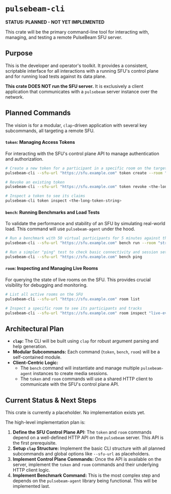 # `pulsebeam-cli`

**STATUS: PLANNED - NOT YET IMPLEMENTED**

This crate will be the primary command-line tool for interacting with, managing, and testing a remote PulseBeam SFU server.

## Purpose

This is the developer and operator's toolkit. It provides a consistent, scriptable interface for all interactions with a running SFU's control plane and for running load tests against its data plane.

**This crate DOES NOT run the SFU server.** It is exclusively a client application that communicates with a `pulsebeam` server instance over the network.

## Planned Commands

The vision is for a modular, `clap`-driven application with several key subcommands, all targeting a remote SFU.

#### `token`: Managing Access Tokens

For interacting with the SFU's control plane API to manage authentication and authorization.

```sh
# Create a new token for a participant in a specific room on the target SFU
pulsebeam-cli --sfu-url "https://sfu.example.com" token create --room "live-event" --participant-id "host-1"

# Revoke an existing token
pulsebeam-cli --sfu-url "https://sfu.example.com" token revoke <the-long-token-string>

# Inspect a token to see its claims
pulsebeam-cli token inspect <the-long-token-string>
```

#### `bench`: Running Benchmarks and Load Tests

To validate the performance and stability of an SFU by simulating real-world load. This command will use `pulsebeam-agent` under the hood.

```sh
# Run a benchmark with 50 virtual participants for 5 minutes against the target SFU
pulsebeam-cli --sfu-url "https://sfu.example.com" bench run --room "stress-test-1" --participants 50 --duration 300s

# Run a simpler "ping" test to check basic connectivity and session setup time
pulsebeam-cli --sfu-url "https://sfu.example.com" bench ping
```

#### `room`: Inspecting and Managing Live Rooms

For querying the state of live rooms on the SFU. This provides crucial visibility for debugging and monitoring.

```sh
# List all active rooms on the SFU
pulsebeam-cli --sfu-url "https://sfu.example.com" room list

# Inspect a specific room to see its participants and tracks
pulsebeam-cli --sfu-url "https://sfu.example.com" room inspect "live-event"
```

## Architectural Plan

-   **`clap`:** The CLI will be built using `clap` for robust argument parsing and help generation.
-   **Modular Subcommands:** Each command (`token`, `bench`, `room`) will be a self-contained module.
-   **Client-Centric Logic:**
    -   The `bench` command will instantiate and manage multiple `pulsebeam-agent` instances to create media sessions.
    -   The `token` and `room` commands will use a shared HTTP client to communicate with the SFU's control plane API.

## Current Status & Next Steps

This crate is currently a placeholder. No implementation exists yet.

The high-level implementation plan is:

1.  **Define the SFU Control Plane API:** The `token` and `room` commands depend on a well-defined HTTP API on the `pulsebeam` server. This API is the first prerequisite.
2.  **Setup `clap` Structure:** Implement the basic CLI structure with all planned subcommands and global options like `--sfu-url` as placeholders.
3.  **Implement Control Plane Commands:** Once the API is available on the server, implement the `token` and `room` commands and their underlying HTTP client logic.
4.  **Implement Benchmark Command:** This is the most complex step and depends on the `pulsebeam-agent` library being functional. This will be implemented last.

